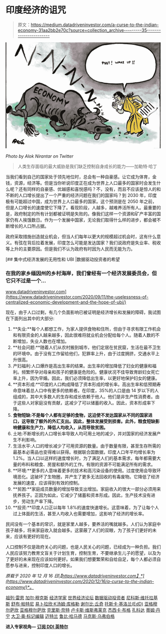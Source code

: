 # 印度经济的诅咒

> 原文：<https://medium.datadriveninvestor.com/a-curse-to-the-indian-economy-31aa2bb2e70c?source=collection_archive---------35----------------------->

![](img/84f9c7b6d84c9a7bc7528c6ec21b4804.png)

*Photo by Alok Nirantar on Twitter*

> 人类生存面临的最大威胁是我们缺乏控制自身成长的能力——加勒特·哈丁

当我们看到自己的国家处于领先地位时，总会有一种自豪感。让它成为体育，金钱，资源，经济等。但是当你听说印度正在成为世界上人口最多的国家时会发生什么呢？还有同样的自豪感、优越感和喜悦感吗？不，没有，而且不应该是惊人的和不断的人口增长提出了一个严重的经济问题在我们的国家吗？到 2030 年，印度极有可能超过中国，成为世界上人口最多的国家。这个预测是在 2050 年之前，但是人口增长的速度使它下降了。看现阶段，人越多，越难养活所有人。最重要的是，政府制定的所有计划都被证明是失败的。像我们这样一个资源和矿产丰富的国家仍有人挨饿数日。作为一个发展中国家，无论我们取得什么样的进步，都会被不断增长的人口所占据。

政府采取措施创造就业机会，但当人们每年以更大的规模超过机会时，这有什么意义。有弦在背后拉着发展，印度怎么可能是发达国家？我们说政府是失业率、税收等上升的主要原因。但是我们不认为政府有时因为人民而无能为力。

[](https://www.datadriveninvestor.com/2020/09/11/the-uselessness-of-centralized-economic-development-and-the-hope-of-ubi/) [## 集中式经济发展的无用性和 UBI |数据驱动投资者的希望

### 在我的家乡缅因州的乡村海岸，我们曾经有一个经济发展委员会，但它只不过是一个…

www.datadriveninvestor.com](https://www.datadriveninvestor.com/2020/09/11/the-uselessness-of-centralized-economic-development-and-the-hope-of-ubi/) 

现在，由于人口过剩，有几个负面影响已被证明是经济增长和发展的障碍，我试图在下面列出其中的大部分:

1.  **失业:**每个人都想工作，为家人提供食物和住所，但由于寻求有限工作机会和有限资金的人越来越多，因此很难将就业机会分配给每个人。随着人数的不断增加，失业人数也在增加。
2.  **社会问题:**随着人们从农村搬到城市，他们定居在贫民窟，生活在最不卫生的环境中。由于没有工作留给他们，犯罪率上升，由于过度拥挤，交通水平上升很高。
3.  产妇福利:人口爆炸是高出生率的结果。出生率的增加降低了妇女的健康和福利。频繁怀孕对母亲和孩子的健康是危险的。健康状况不佳导致育龄妇女死亡率上升，因为早婚。因此，我们必须降低出生率，以更好地保护妇女的健康。
4.  **资本形成:**印度的人口构成降低了资本形成的增长率。高出生率和低预期寿命意味着总人口中有更多的依赖者。在印度，35%的人口是由 14 岁以下的人组成的，其中大多数人的生存和成长依赖于他人。他们是非生产性消费者。由于这些人对家庭没有贡献，这减少了可以储蓄的收入。因此，资本形成率下降。
5.  **食物短缺:不是每个人都有足够的食物，这迫使不发达国家从不同的国家进口，这导致了额外的外汇支出。因此，整体发展受到损害。此外，粮食短缺影响健康和生产力，降低人均收入，从而导致贫困。**
6.  土地:不断增长的人口增长率导致人均可用土地的减少，并对国家的经济发展产生不利影响。
7.  生活水平:人口的增长减少了可用资源的数量。由于数量有限，甚至生存所需的最基本必需品也变得难以获得。根据联合国数据，印度人口年平均增长率为 1.2%。当人口以这样的速度增长时，为了满足人们的基本需求，每年都需要大量的布料和粮食、房屋和额外的工作。有限的资源不可能满足所有的需求。
8.  **环境:**更多的人意味着更多的技术和高污染设备的使用。过度使用会导致环境恶化。这破坏了生物圈，并产生了更多无法回收的有毒废物。它降低了经济发展的速度，应该得到有效的控制。
9.  **贫困:**家庭成员数量的增加导致支出增加。家庭收入的很大一部分必须用来抚养孩子。正因为如此，它减少了储蓄和资本形成。因此，生产技术没有进步，劳动生产率下降。
10.  **投资:**印度人口正以每年 1.8%的速度快速增长。这意味着，为了让每个人过上体面的生活，甚至人均收入也需要增加，这影响了经济的增长率。

民间没有一个基本的常识，就是家里人越多，要养活的嘴就越多。人们认为家庭中孩子越多，将来家庭收入就会越多。这蒙蔽了人们的双眼，为了孩子们更好的未来，应该有更好的现在。

人口控制不仅是政府关心的问题，也是人民关心的问题，已经成为一种负担。我们人民应该努力教育文盲关于计划生育，控制生育，不要继承生儿子的愿望，以及为了更好的未来现在应该如何更好。如果我们想要繁荣和自给自足，每个人都必须自愿参与进来，控制印度人口的增长。

*原载于 2020 年 12 月 16 日*[*【https://www.datadriveninvestor.com】*](https://www.datadriveninvestor.com/2020/12/16/a-curse-to-the-indian-economy/)*。*

[祖列·雷恩](https://medium.com/u/14d5c41e0264?source=post_page-----31aa2bb2e70c--------------------------------) [加尔·穆克斯](https://medium.com/u/b89f26047265?source=post_page-----31aa2bb2e70c--------------------------------) [经济学家](https://medium.com/u/bea61c20259e?source=post_page-----31aa2bb2e70c--------------------------------) [世界经济论坛](https://medium.com/u/7d44f110eb09?source=post_page-----31aa2bb2e70c--------------------------------) [数据驱动投资者](https://medium.com/u/de42e9af1960?source=post_page-----31aa2bb2e70c--------------------------------) [尼科斯·维托拉基斯](https://medium.com/u/147635d885fe?source=post_page-----31aa2bb2e70c--------------------------------) [舒布·帕特尼](https://medium.com/u/a3762dfaaa71?source=post_page-----31aa2bb2e70c--------------------------------) [易卜拉欣·K](https://medium.com/u/f51f24fe7f6a?source=post_page-----31aa2bb2e70c--------------------------------)[汤姆·库格勒](https://medium.com/u/caa51e5ba081?source=post_page-----31aa2bb2e70c--------------------------------) [谢尔比·丘奇](https://medium.com/u/97fbb3b16247?source=post_page-----31aa2bb2e70c--------------------------------) [托斯卡·基洛兰(EdD)](https://medium.com/u/a3b2436ccc5e?source=post_page-----31aa2bb2e70c--------------------------------) [亚格穆尔萨欣](https://medium.com/u/83f6aaf2f940?source=post_page-----31aa2bb2e70c--------------------------------) [亚格穆尔萨欣](https://medium.com/u/83f6aaf2f940?source=post_page-----31aa2bb2e70c--------------------------------) [克里斯·奈特](https://medium.com/u/66842a2b66af?source=post_page-----31aa2bb2e70c--------------------------------) [卢卡斯·维斯弗莱克](https://medium.com/u/b7230f466d07?source=post_page-----31aa2bb2e70c--------------------------------) [杰西卡·布格](https://medium.com/u/ec583c3449bf?source=post_page-----31aa2bb2e70c--------------------------------) [孔科达](https://medium.com/u/20600512d13b?source=post_page-----31aa2bb2e70c--------------------------------) [蒂姆·丹宁](https://medium.com/u/b6d641be1066?source=post_page-----31aa2bb2e70c--------------------------------) [大卫·奥·](https://medium.com/u/1bc0cb87a6e?source=post_page-----31aa2bb2e70c--------------------------------)[标记编辑](https://medium.com/u/6425b2ce1ee1?source=post_page-----31aa2bb2e70c--------------------------------) [迈特兰](https://medium.com/u/f09b75fc322?source=post_page-----31aa2bb2e70c--------------------------------) [鲁比·哈马德](https://medium.com/u/55d56f9f2f48?source=post_page-----31aa2bb2e70c--------------------------------) [马克斯·乌弗伯格](https://medium.com/u/f6c426734337?source=post_page-----31aa2bb2e70c--------------------------------)

**进入专家视角—** [**订阅 DDI 英特尔**](https://datadriveninvestor.com/ddi-intel)